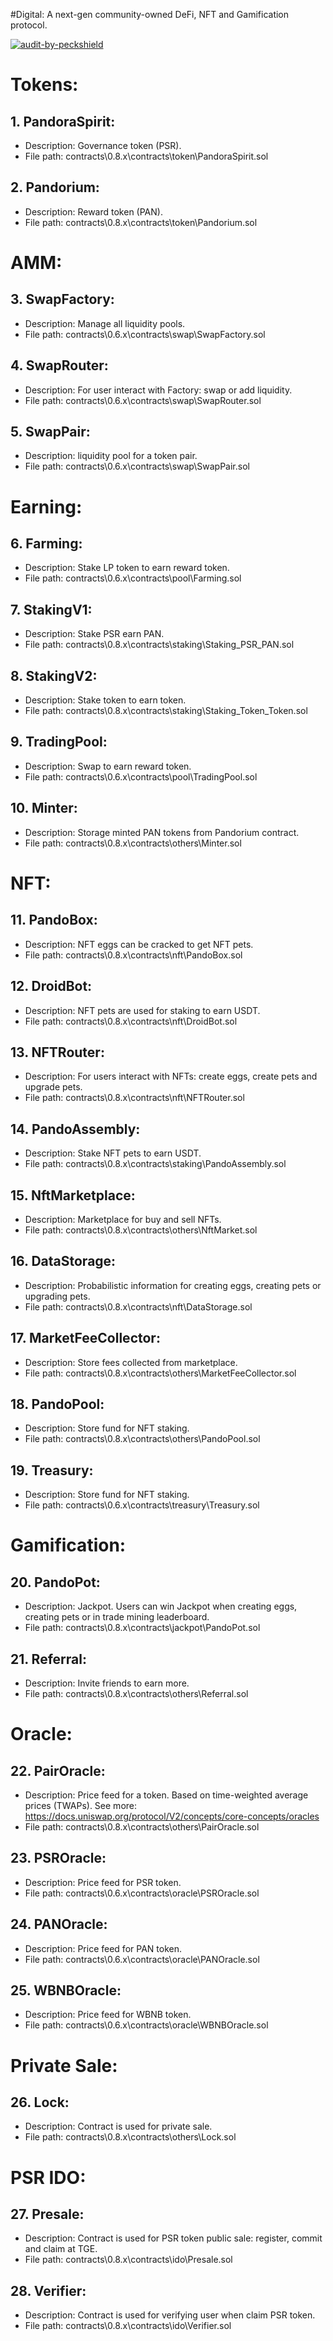 #Digital:
A next-gen community-owned DeFi, NFT and Gamification protocol.

[![audit-by-peckshield](https://user-images.githubusercontent.com/96759127/166666879-ce15cc28-4ffd-4454-aa7f-be48d0e8fac5.png)](https://github.com/peckshield/publications/blob/master/audit_reports/PeckShield-Audit-Report-Pandora-v1.0.pdf)



# Tokens:

## 1. PandoraSpirit:
- Description: Governance token (PSR).
- File path: contracts\0.8.x\contracts\token\PandoraSpirit.sol

## 2. Pandorium:
- Description: Reward token (PAN).
- File path: contracts\0.8.x\contracts\token\Pandorium.sol

# AMM:

## 3. SwapFactory:
- Description: Manage all liquidity pools.
- File path: contracts\0.6.x\contracts\swap\SwapFactory.sol

## 4. SwapRouter:
- Description: For user interact with Factory: swap or add liquidity.
- File path: contracts\0.6.x\contracts\swap\SwapRouter.sol

## 5. SwapPair:
- Description: liquidity pool for a token pair.
- File path: contracts\0.6.x\contracts\swap\SwapPair.sol

# Earning:
## 6. Farming:
- Description: Stake LP token to earn reward token.
- File path: contracts\0.6.x\contracts\pool\Farming.sol

## 7. StakingV1:
- Description: Stake PSR earn PAN.
- File path: contracts\0.8.x\contracts\staking\Staking_PSR_PAN.sol

## 8. StakingV2:
- Description: Stake token to earn token.
- File path: contracts\0.8.x\contracts\staking\Staking_Token_Token.sol

## 9. TradingPool:
- Description: Swap to earn reward token.
- File path: contracts\0.6.x\contracts\pool\TradingPool.sol

## 10. Minter:
- Description: Storage minted PAN tokens from Pandorium contract.
- File path: contracts\0.8.x\contracts\others\Minter.sol
# NFT:
## 11. PandoBox:
- Description: NFT eggs can be cracked to get NFT pets.
- File path: contracts\0.8.x\contracts\nft\PandoBox.sol

## 12. DroidBot:
- Description: NFT pets are used for staking to earn USDT.
- File path: contracts\0.8.x\contracts\nft\DroidBot.sol

## 13. NFTRouter:
- Description: For users interact with NFTs: create eggs, create pets and upgrade pets.
- File path: contracts\0.8.x\contracts\nft\NFTRouter.sol

## 14. PandoAssembly: 
- Description: Stake NFT pets to earn USDT.
- File path: contracts\0.8.x\contracts\staking\PandoAssembly.sol

## 15. NftMarketplace:
- Description: Marketplace for buy and sell NFTs.
- File path: contracts\0.8.x\contracts\others\NftMarket.sol

## 16. DataStorage: 
- Description: Probabilistic information for creating eggs, creating pets or upgrading pets.
- File path: contracts\0.8.x\contracts\nft\DataStorage.sol

## 17. MarketFeeCollector:
- Description: Store fees collected from marketplace.
- File path: contracts\0.8.x\contracts\others\MarketFeeCollector.sol

## 18. PandoPool:
- Description: Store fund for NFT staking.
- File path: contracts\0.8.x\contracts\others\PandoPool.sol

## 19. Treasury:
- Description: Store fund for NFT staking.
- File path: contracts\0.6.x\contracts\treasury\Treasury.sol

# Gamification:
## 20. PandoPot:
- Description: Jackpot. Users can win Jackpot when creating eggs, creating pets or in trade mining leaderboard.
- File path: contracts\0.8.x\contracts\jackpot\PandoPot.sol

## 21. Referral:
- Description: Invite friends to earn more.
- File path: contracts\0.8.x\contracts\others\Referral.sol

# Oracle:
## 22. PairOracle:
- Description: Price feed for a token. Based on time-weighted average prices (TWAPs). See more: https://docs.uniswap.org/protocol/V2/concepts/core-concepts/oracles
- File path: contracts\0.8.x\contracts\others\PairOracle.sol

## 23. PSROracle:
- Description: Price feed for PSR token.
- File path: contracts\0.6.x\contracts\oracle\PSROracle.sol

## 24. PANOracle:
- Description: Price feed for PAN token.
- File path: contracts\0.6.x\contracts\oracle\PANOracle.sol

## 25. WBNBOracle:
- Description: Price feed for WBNB token.
- File path: contracts\0.6.x\contracts\oracle\WBNBOracle.sol

# Private Sale:
## 26. Lock:
- Description: Contract is used for private sale.
- File path: contracts\0.8.x\contracts\others\Lock.sol

# PSR IDO:
## 27. Presale:
- Description: Contract is used for PSR token public sale: register, commit and claim at TGE.
- File path: contracts\0.8.x\contracts\ido\Presale.sol

## 28. Verifier:
- Description: Contract is used for verifying user when claim PSR token.
- File path: contracts\0.8.x\contracts\ido\Verifier.sol

